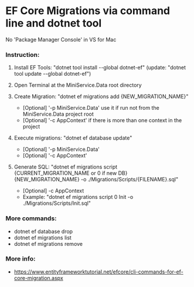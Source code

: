 # EF Core Migrations via command line and dotnet tool
No 'Package Manager Console' in VS for Mac

### Instruction:
1. Install EF Tools: "dotnet tool install --global dotnet-ef" (update: "dotnet tool update --global dotnet-ef")

2. Open Terminal at the MiniService.Data root directory

3. Create Migration: "dotnet ef migrations add {NEW_MIGRATION_NAME}"
    * [Optional] '-p MiniService.Data' use it if run not from the MiniService.Data project root
    * [Optional] '-c AppContext' if there is more than one context in the project
        
4. Execute migrations: "dotnet ef database update"
    * [Optional] '-p MiniService.Data'
    * [Optional] '-c AppContext'
        
5. Generate SQL: "dotnet ef migrations script {CURRENT_MIGRATION_NAME or 0 if new DB} {NEW_MIGRATION_NAME} -o ./Migrations/Scripts/{FILENAME}.sql"
    * [Optional] -c AppContext
    * Example: "dotnet ef migrations script 0 Init -o ./Migrations/Scripts/Init.sql"

### More commands:
- dotnet ef database drop
- dotnet ef migrations list
- dotnet ef migrations remove

### More info:
- https://www.entityframeworktutorial.net/efcore/cli-commands-for-ef-core-migration.aspx
